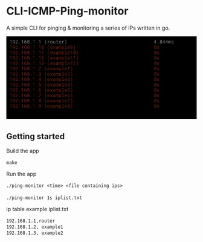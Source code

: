# CLI-ICMP-Ping-monitor

A simple CLI for pinging & monitoring a series of IPs written in go.  

![Capture](https://github.com/knabe/CLI-ICMP-Ping-monitor/blob/master/ping-monitor.png)

## Getting started

Build the app

```
make
```

Run the app

```
./ping-monitor <time> <file containing ips>

./ping-monitor 1s iplist.txt
```

ip table example
iplist.txt
```
192.168.1.1,router
192.168.1.2, example1
192.168.1.3, example2
```